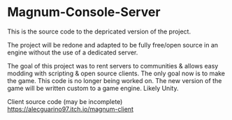 # Magnum-Console-Server

This is the source code to the depricated version of the project. 

The project will be redone and adapted to be fully free/open source in an engine without the use of a dedicated server. 

The goal of this project was to rent servers to communities & allows easy modding with scripting & open source clients. The only goal now is to make the game. This code is no longer being worked on. The new version of the game will be written custom to a game engine. Likely Unity. 


Client source code (may be incomplete)
https://alecguarino97.itch.io/magnum-client
